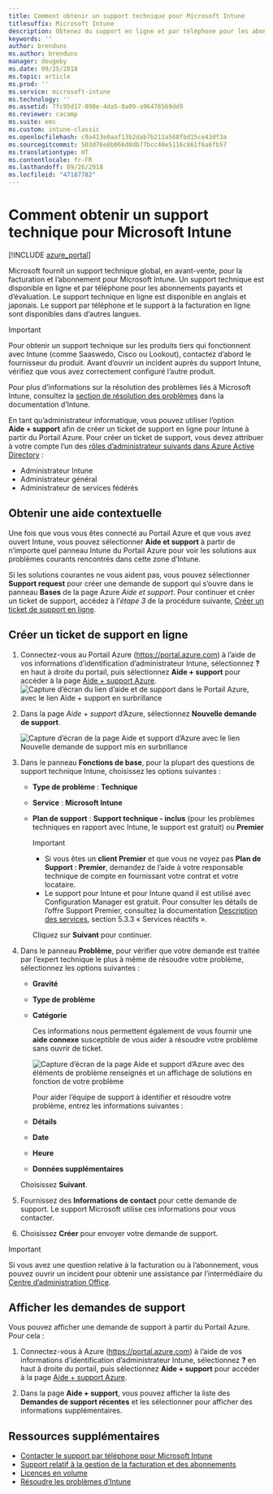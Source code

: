 ```yaml
---
title: Comment obtenir un support technique pour Microsoft Intune
titlesuffix: Microsoft Intune
description: Obtenez du support en ligne et par téléphone pour les abonnements d’essai gratuit et payants de Microsoft Intune.
keywords: ''
author: brenduns
ms.author: brenduns
manager: dougeby
ms.date: 09/25/2018
ms.topic: article
ms.prod: ''
ms.service: microsoft-intune
ms.technology: ''
ms.assetid: 7fc95d17-098e-4da5-8a09-a96476569dd9
ms.reviewer: cacamp
ms.suite: ems
ms.custom: intune-classic
ms.openlocfilehash: c9a413e0aaf13b2dab7b211a568fbd15ce43df3a
ms.sourcegitcommit: 503d76e0b066d0db77bcc48e5116c861f6a6fb57
ms.translationtype: HT
ms.contentlocale: fr-FR
ms.lasthandoff: 09/26/2018
ms.locfileid: "47187782"
---
```

# <a name="how-to-get-support-for-microsoft-intune"></a>Comment obtenir un support technique pour Microsoft Intune

[!INCLUDE [azure_portal](./includes/note-for-both-portals.md)]

Microsoft fournit un support technique global, en avant-vente, pour la facturation et l’abonnement pour Microsoft Intune. Un support technique est disponible en ligne et par téléphone pour les abonnements payants et d’évaluation. Le support technique en ligne est disponible en anglais et japonais. Le support par téléphone et le support à la facturation en ligne sont disponibles dans d’autres langues.

>[!IMPORTANT]
> Pour obtenir un support technique sur les produits tiers qui fonctionnent avec Intune (comme Saaswedo, Cisco ou Lookout), contactez d’abord le fournisseur du produit. Avant d’ouvrir un incident auprès du support Intune, vérifiez que vous avez correctement configuré l’autre produit.
> 
> Pour plus d’informations sur la résolution des problèmes liés à Microsoft Intune, consultez la [section de résolution des problèmes](help-desk-operators.md) dans la documentation d’Intune.

En tant qu’administrateur informatique, vous pouvez utiliser l’option **Aide + support** afin de créer un ticket de support en ligne pour Intune à partir du Portail Azure. Pour créer un ticket de support, vous devez attribuer à votre compte l’un des [rôles d’administrateur suivants dans Azure Active Directory](https://docs.microsoft.com/azure/active-directory/active-directory-assign-admin-roles-azure-portal) : 

- Administrateur Intune 
- Administrateur général 
- Administrateur de services fédérés  


## <a name="get-context-sensitive-help"></a>Obtenir une aide contextuelle 
Une fois que vous vous êtes connecté au Portail Azure et que vous avez ouvert Intune, vous pouvez sélectionner **Aide et support** à partir de n’importe quel panneau Intune du Portail Azure pour voir les solutions aux problèmes courants rencontrés dans cette zone d’Intune. 

Si les solutions courantes ne vous aident pas, vous pouvez sélectionner **Support request** pour créer une demande de support qui s’ouvre dans le panneau **Bases** de la page Azure *Aide et support*. Pour continuer et créer un ticket de support, accédez à l’*étape 3* de la procédure suivante, [Créer un ticket de support en ligne](#create-an-online-support-ticket). 

## <a name="create-an-online-support-ticket"></a>Créer un ticket de support en ligne

1. Connectez-vous au Portail Azure (<https://portal.azure.com>) à l’aide de vos informations d’identification d’administrateur Intune, sélectionnez <strong>?</strong> en haut à droite du portail, puis sélectionnez <strong>Aide + support</strong> pour accéder à la page [Aide + support Azure](https://ms.portal.azure.com/#blade/Microsoft_Azure_Support/HelpAndSupportBlade/overview).
    ![Capture d’écran du lien d’aide et de support dans le Portail Azure, avec le lien Aide + support en surbrillance](./media/azure-get-support.png)

2. Dans la page *Aide _+_ support* d’Azure, sélectionnez **Nouvelle demande de support**.

    ![Capture d’écran de la page Aide et support d’Azure avec le lien Nouvelle demande de support mis en surbrillance](./media/azure-support-ticket-link.png)

3. Dans le panneau **Fonctions de base**, pour la plupart des questions de support technique Intune, choisissez les options suivantes :
   - **Type de problème** : **Technique**
   - **Service** : **Microsoft Intune**
   - **Plan de support** : **Support technique - inclus** (pour les problèmes techniques en rapport avec Intune, le support est gratuit) ou **Premier**
    
     >[!IMPORTANT]
     >- Si vous êtes un **client Premier** et que vous ne voyez pas **Plan de Support : Premier**, demandez de l’aide à votre responsable technique de compte en fournissant votre contrat et votre locataire.
     >- Le support pour Intune et pour Intune quand il est utilisé avec Configuration Manager est gratuit. Pour consulter les détails de l’offre Support Premier, consultez la documentation [Description des services](https://enterprise.microsoft.com/en-us/services/services-list/), section 5.3.3 « Services réactifs ».

     Cliquez sur **Suivant** pour continuer.

4. Dans le panneau **Problème**, pour vérifier que votre demande est traitée par l’expert technique le plus à même de résoudre votre problème, sélectionnez les options suivantes :

   - **Gravité**
   - **Type de problème**
   - **Catégorie**

     Ces informations nous permettent également de vous fournir une **aide connexe** susceptible de vous aider à résoudre votre problème sans ouvrir de ticket.

     ![Capture d’écran de la page Aide et support d’Azure avec des éléments de problème renseignés et un affichage de solutions en fonction de votre problème](./media/support-need-solutions.png)

     Pour aider l’équipe de support à identifier et résoudre votre problème, entrez les informations suivantes :
    
   - **Détails**
   - **Date**
   - **Heure**
   - **Données supplémentaires**

   Choisissez **Suivant**.

5. Fournissez des **Informations de contact** pour cette demande de support. Le support Microsoft utilise ces informations pour vous contacter.
6. Choisissez **Créer** pour envoyer votre demande de support.

>[!IMPORTANT]
>Si vous avez une question relative à la facturation ou à l’abonnement, vous pouvez ouvrir un incident pour obtenir une assistance par l’intermédiaire du [Centre d’administration Office](https://portal.office.com/Support/SupportEntry.aspx).

## <a name="view-support-requests"></a>Afficher les demandes de support
Vous pouvez afficher une demande de support à partir du Portail Azure. Pour cela :

1. Connectez-vous à Azure (<https://portal.azure.com>) à l’aide de vos informations d’identification d’administrateur Intune, sélectionnez <strong>?</strong> en haut à droite du portail, puis sélectionnez <strong>Aide + support</strong> pour accéder à la page [Aide + support Azure](https://ms.portal.azure.com/#blade/Microsoft_Azure_Support/HelpAndSupportBlade/overview).

2. Dans la page **Aide + support**, vous pouvez afficher la liste des **Demandes de support récentes** et les sélectionner pour afficher des informations supplémentaires.

## <a name="additional-resources"></a>Ressources supplémentaires
- [Contacter le support par téléphone pour Microsoft Intune](phone-support-contact.md)
- [Support relatif à la gestion de la facturation et des abonnements](https://support.office.com/article/Contact-Office-365-for-business-support-Admin-Help-32a17ca7-6fa0-4870-8a8d-e25ba4ccfd4b)
- [Licences en volume](http://go.microsoft.com/fwlink/p/?LinkID=282015)
- [Résoudre les problèmes d’Intune](help-desk-operators.md)